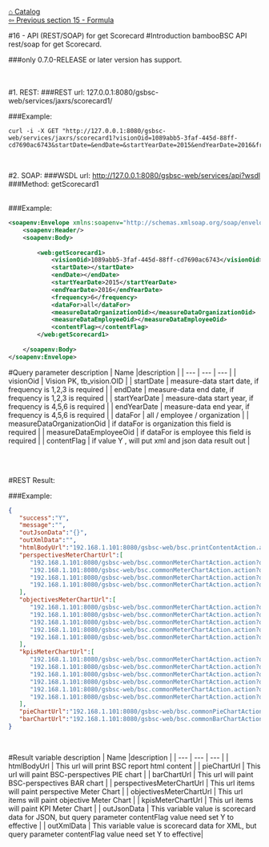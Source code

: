 
<a href="https://github.com/billchen198318/bamboobsc/blob/master/core-doc/dev-docs/00-Catalog.md">⌂ Catalog</a><br/>
<a href="https://github.com/billchen198318/bamboobsc/blob/master/core-doc/dev-docs/15-Formula.md">⇦ 
Previous section 15 - Formula</a>


#16 - API (REST/SOAP) for get Scorecard
#Introduction
bambooBSC API rest/soap for get Scorecard.

###only 0.7.0-RELEASE or later version has support.

<br/>
<br/>
#1. REST:
###REST url:
127.0.0.1:8080/gsbsc-web/services/jaxrs/scorecard1/

###Example:
```
curl -i -X GET "http://127.0.0.1:8080/gsbsc-web/services/jaxrs/scorecard1?visionOid=1089abb5-3faf-445d-88ff-cd7690ac6743&startDate=&endDate=&startYearDate=2015&endYearDate=2016&frequency=6&dataFor=all&measureDataOrganizationOid=&measureDataEmployeeOid=&contentFlag="
```
<br>

#2. SOAP:
###WSDL url:
http://127.0.0.1:8080/gsbsc-web/services/api?wsdl
###Method:
getScorecard1

<br>
###Example:

```XML
<soapenv:Envelope xmlns:soapenv="http://schemas.xmlsoap.org/soap/envelope/" xmlns:web="http://webservice.bsc.greenstep.netsteadfast.com/">
	<soapenv:Header/>
	<soapenv:Body>
		   
		<web:getScorecard1>
			<visionOid>1089abb5-3faf-445d-88ff-cd7690ac6743</visionOid>
			<startDate></startDate>
			<endDate></endDate>
			<startYearDate>2015</startYearDate>
			<endYearDate>2016</endYearDate>
			<frequency>6</frequency>
			<dataFor>all</dataFor>
			<measureDataOrganizationOid></measureDataOrganizationOid>
			<measureDataEmployeeOid></measureDataEmployeeOid>
			<contentFlag></contentFlag>
		</web:getScorecard1>
		      
	</soapenv:Body>
</soapenv:Envelope>
```


#Query parameter description
| Name |description |
| --- | --- | --- |
| visionOid | Vision PK, tb_vision.OID |
| startDate | measure-data start date, if frequency is 1,2,3 is required |
| endDate | measure-data end date, if frequency is 1,2,3 is required |
| startYearDate | measure-data start year, if frequency is 4,5,6 is required |
| endYearDate | measure-data end year, if frequency is 4,5,6 is required |
| dataFor | all / employee / organization |
| measureDataOrganizationOid | if dataFor is organization this field is required |
| measureDataEmployeeOid | if dataFor is employee this field is required |
| contentFlag | if value Y , will put xml and json data result out |

<br/>
<br/>

#REST Result:

###Example:

```JSON
{
   "success":"Y",
   "message":"",
   "outJsonData":"{}",
   "outXmlData":"",
   "htmlBodyUrl":"192.168.1.101:8080/gsbsc-web/bsc.printContentAction.action?oid=67b28d05-008f-40ec-8c2f-28b548888f78",
   "perspectivesMeterChartUrl":[
      "192.168.1.101:8080/gsbsc-web/bsc.commonMeterChartAction.action?oid=df042678-401c-48ea-ac87-b14564b38377",
      "192.168.1.101:8080/gsbsc-web/bsc.commonMeterChartAction.action?oid=8f6c9d81-4680-42df-9b5b-704efb25a627",
      "192.168.1.101:8080/gsbsc-web/bsc.commonMeterChartAction.action?oid=30d85422-0d85-47bb-ae57-ef4aee28bbec",
      "192.168.1.101:8080/gsbsc-web/bsc.commonMeterChartAction.action?oid=169ab07b-5418-47e4-9cb3-e3dbc876c83f"
   ],
   "objectivesMeterChartUrl":[
      "192.168.1.101:8080/gsbsc-web/bsc.commonMeterChartAction.action?oid=2b527381-073d-4a6d-8782-da7d25df50ae",
      "192.168.1.101:8080/gsbsc-web/bsc.commonMeterChartAction.action?oid=244f6394-c3df-497c-a99a-1f6e318d9635",
      "192.168.1.101:8080/gsbsc-web/bsc.commonMeterChartAction.action?oid=f45c7f6b-484b-4dfe-b85c-eb791b7cf2ef",
      "192.168.1.101:8080/gsbsc-web/bsc.commonMeterChartAction.action?oid=c471648c-c5b4-435b-832c-8599c135fb10",
      "192.168.1.101:8080/gsbsc-web/bsc.commonMeterChartAction.action?oid=0a427383-5599-4665-b243-9a384caab7d8"
   ],
   "kpisMeterChartUrl":[
      "192.168.1.101:8080/gsbsc-web/bsc.commonMeterChartAction.action?oid=26f99629-a201-48c8-b9c1-0cf9821ee0aa",
      "192.168.1.101:8080/gsbsc-web/bsc.commonMeterChartAction.action?oid=1d01f2fc-6323-418c-9831-d5e552094aea",
      "192.168.1.101:8080/gsbsc-web/bsc.commonMeterChartAction.action?oid=fc33691c-7198-46e8-b52d-27f0bad69f5f",
      "192.168.1.101:8080/gsbsc-web/bsc.commonMeterChartAction.action?oid=ec9ceaa5-b877-4f5b-912b-539375e5826c",
      "192.168.1.101:8080/gsbsc-web/bsc.commonMeterChartAction.action?oid=8c354778-8932-46ff-8a55-84d19d663e71",
      "192.168.1.101:8080/gsbsc-web/bsc.commonMeterChartAction.action?oid=f88423e8-bc02-4285-8f53-649f21ff7abe"
   ],
   "pieChartUrl":"192.168.1.101:8080/gsbsc-web/bsc.commonPieChartAction.action?oid=6181f976-a293-46d7-a77d-80c8a21ffeab",
   "barChartUrl":"192.168.1.101:8080/gsbsc-web/bsc.commonBarChartAction.action?oid=ec271a18-e9fb-4dcd-9a6f-91fd43d3a86f"
}
```

<br>

#Result variable description
| Name |description |
| --- | --- | --- |
| htmlBodyUrl | This url will print BSC report html content |
| pieChartUrl | This url will paint BSC-perspectives PIE chart |
| barChartUrl | This url will paint BSC-perspectives BAR chart |
| perspectivesMeterChartUrl | This url items will paint perspective Meter Chart |
| objectivesMeterChartUrl | This url items will paint objective Meter Chart |
| kpisMeterChartUrl | This url items will paint KPI Meter Chart |
| outJsonData | This variable value is scorecard data for JSON, but query parameter contentFlag value need set Y to effective |
| outXmlData | This variable value is scorecard data for XML, but query parameter contentFlag value need set Y to effective|

